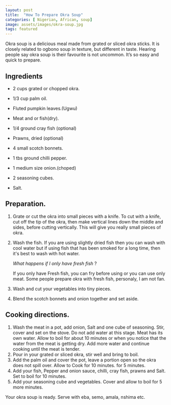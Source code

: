```yaml
---
layout: post
title:  "How To Prepare Okra Soup"
categories: [ Nigerian, African, soup]
image: assets/images/okra-soup.jpg
tags: featured
---
```




Okra soup is a delicious meal made from grated or sliced okra sticks. It is closely related to ogbono soup in texture, but different in taste. Hearing people say okra soup is their favourite is not uncommon. It’s so easy and quick to prepare. 

## Ingredients 

- 2 cups grated or chopped okra.

- 1/3 cup palm oil.

- Fluted pumpkin leaves.(Ugwu) 

- Meat and or fish(dry).

- 1/4 ground cray fish (optional) 

- Prawns, dried (optional) 

- 4 small scotch bonnets. 

- 1 tbs ground chilli pepper. 

- 1 medium size onion.(choped)

- 2 seasoning cubes. 

- Salt. 

## Preparation. 

1. Grate or cut the okra into small pieces with a knife. To cut with a knife, cut off the tip of the okra, then make vertical lines down the middle and sides, before cutting vertically. This will give you really small pieces of okra. 
2. Wash the fish. If you are using slightly dried fish then you can wash with cool water
   but if using fish that has been smoked for a long time, then it's best to wash with hot water. 
   
   _What happens if I only have fresh fish_ ? 
   
   If you only have Fresh fish, you can fry before using or you can use only meat. Some people prepare okra with fresh fish, personaly, I am not fan. 
1. Wash and cut your vegetables into tiny pieces.
2. Blend the scotch bonnets and onion together and set aside. 

## Cooking directions. 

1. Wash the meat in a pot, add onion, Salt and one cube of seasoning. 
   Stir, cover and set on the stove. Do not add water at this stage. Meat has its own water. 
   Allow to boil for about 10 minutes or when you notice that the water from the meat is getting dry. Add more water and continue cooking until the meat is tender. 
2. Pour in your grated or sliced okra,  stir well and bring to boil.
3. Add the palm oil and cover the pot, leave a portion open
   so the okra does not spill over. Allow to Cook for 10 minutes. for 5 minutes. 
4. Add your fish, Pepper and onion sauce, chilli, cray fish,
   prawns and Salt. Set to boil for 10 minutes. 
5. Add your seasoning cube and vegetables. Cover and allow to boil for 5 more minutes. 

Your okra soup is ready. Serve with eba, semo, amala, nshima etc. 




